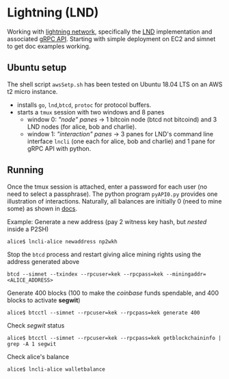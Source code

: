 # Lightning (LND)
Working with [lightning network](https://lightning.network/), specifically the [LND](https://github.com/lightningnetwork/lnd) implementation and associated [gRPC API](https://api.lightning.community/?python). Starting with simple deployment on EC2 and simnet to get doc examples working.

## Ubuntu setup
The shell script `awsSetp.sh` has been tested on Ubuntu 18.04 LTS on an AWS t2 micro instance. 
* installs `go`, `lnd`,`btcd`, `protoc` for protocol buffers.   
* starts a `tmux` session with two windows and 8 panes
  * window 0: *"node" panes* -> 1 bitcoin node (btcd not bitcoind) and 3 LND nodes (for alice, bob and charlie). 
  * window 1: *"interaction" panes* -> 3 panes for LND's command line interface `lncli` (one each for alice, bob and charlie) and 1 pane for gRPC API with python.

## Running
Once the tmux session is attached, enter a password for each user (no need to select a passphrase). The python program `pyAPI0.py` provides one illustration of interactions. Naturally, all balances are initially 0 (need to mine some) as shown in [docs](https://dev.lightning.community/tutorial/01-lncli/index.html).

Example:
Generate a new address (pay 2 witness key hash, but *nested* inside a P2SH)
    
    alice$ lncli-alice newaddress np2wkh

Stop the `btcd` process and restart giving alice mining rights using the address generated above

    btcd --simnet --txindex --rpcuser=kek --rpcpass=kek --miningaddr=<ALICE_ADDRESS>

Generate 400 blocks (100 to make the *coinbase* funds spendable, and 400 blocks to activate **segwit**)

    alice$ btcctl --simnet --rpcuser=kek --rpcpass=kek generate 400

Check *segwit* status

    alice$ btcctl --simnet --rpcuser=kek --rpcpass=kek getblockchaininfo | grep -A 1 segwit

Check alice's balance 
    
    alice$ lncli-alice walletbalance


